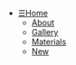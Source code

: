 <link><a href="index.html"/></link>
<link><a href="homepageindex.html"/></link>
<link><a href="aboutpg.html"/></link>
<link><a href="gallerypg.html"/></link>
<link><a href="materialspg.html"/></link>
<link><a href="newpg.html"/></link>
<link><a href="styles.css" rel="stylesheet"/></link>
<link><a href="mediaqueries.css" rel="stylesheet" type="text/css" /><link>
<link><a href="mepic.jpg"/></link>
<link><a href="fadedyin&yang.png"/></link>

<nav>
    <ul>
        <li><a class="main" href="homepageindex.html">&#9776;Home</a>
            <ul class="sub">
                <li><a href="aboutpg.html" >About</a></li>
                <li><a href="gallerypg.html" >Gallery</a></li>
                <li><a href="materialspg.html" >Materials</a></li>
                <li><a href="newpg.html" >New</a></li>
            </ul>
        </li>
    </ul>
</nav>
